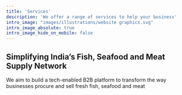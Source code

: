 ```yaml
---
title: 'Services'
description: 'We offer a range of services to help your business'
intro_image: "images/illustrations/website graphics.svg"
intro_image_absolute: true
intro_image_hide_on_mobile: false
---
```


## Simplifying India’s Fish, Seafood and Meat Supply Network

We aim to build a tech-enabled B2B platform to transform the way businesses procure and sell fresh fish, seafood and meat

